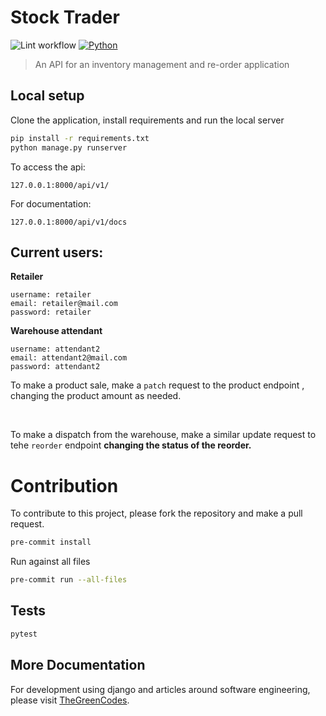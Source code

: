 # Stock Trader

![Lint workflow](https://github.com/MarvinKweyu/stock-trader/actions/workflows/lint.yml/badge.svg?branch=main)
[![Python](https://img.shields.io/badge/python-%7C3.7%7C3.8%7C3.9-green)](https://github.com/MarvinKweyu/stock-trader)

> An API for an inventory management and re-order application

## Local setup

Clone the application, install requirements and run the local server

```bash
pip install -r requirements.txt
python manage.py runserver
```

To access the api:

`127.0.0.1:8000/api/v1/`

For documentation:

`127.0.0.1:8000/api/v1/docs`



## Current users:

**Retailer**

```
username: retailer
email: retailer@mail.com
password: retailer
```

**Warehouse attendant**

```
username: attendant2
email: attendant2@mail.com
password: attendant2
```

To make a product sale, make a `patch` request to the product endpoint , changing the product amount as needed.

<br/>

To make a dispatch from the warehouse, make a similar update request to tehe `reorder` endpoint **changing the status of the reorder.**


# Contribution

To contribute to this project, please fork the repository and make a pull request.

```bash
pre-commit install
```

Run against all files
```bash
pre-commit run --all-files
```
## Tests

```bash
pytest
```

## More Documentation

For development using django and articles around software engineering, please visit [TheGreenCodes](https://thegreencodes.com/).

